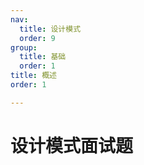 ```yaml
---
nav:
  title: 设计模式
  order: 9
group:
  title: 基础
  order: 1
title: 概述
order: 1

---
```


# 设计模式面试题

